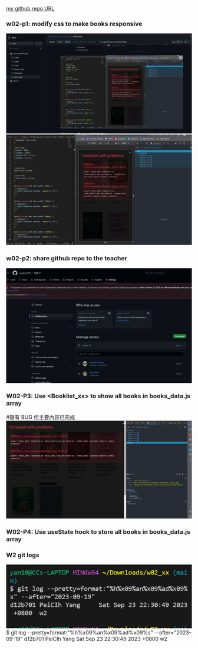 [my github repo URL](https://github.com/yangcici1010/112N)

### w02-p1: modify css to make books responsive

![Alt text](image-2.png)
![Alt text](image-1.png)

### w02-p2: share github repo to the teacher

![](2.png)

### W02-P3: Use <Booklist_xx> to show all books in books_data.js array

#雖有 BUG 但主要內容已完成
![](3.png)

### W02-P4: Use useState hook to store all books in books_data.js array

### W2 git logs

![Alt text](image.png)
$ git log --pretty=format:"%h%x09%an%x09%ad%x09%s" --after="2023-09-19"
d12b701 PeiCIh Yang Sat Sep 23 22:30:49 2023 +0800 w2
